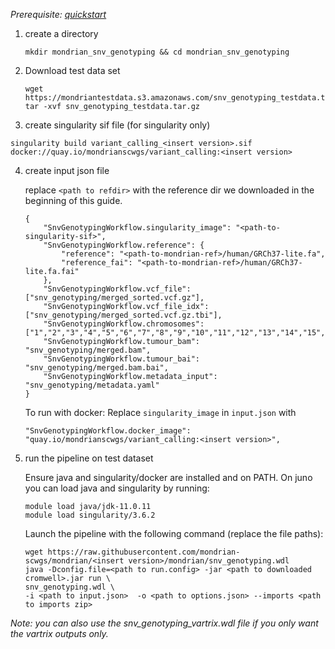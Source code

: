 

*Prerequisite: [quickstart](README.md)*


1. create a directory 
    ```
    mkdir mondrian_snv_genotyping && cd mondrian_snv_genotyping
    ```
2. Download test data set

    ```
    wget https://mondriantestdata.s3.amazonaws.com/snv_genotyping_testdata.tar.gz
    tar -xvf snv_genotyping_testdata.tar.gz
    ```
3. create singularity sif file (for singularity only)
```
singularity build variant_calling_<insert version>.sif docker://quay.io/mondrianscwgs/variant_calling:<insert version>
```


4. create input json file

    replace `<path to refdir>` with the reference dir we downloaded in the beginning of this guide.
    
    ```
    {
        "SnvGenotypingWorkflow.singularity_image": "<path-to-singularity-sif>",
        "SnvGenotypingWorkflow.reference": {
            "reference": "<path-to-mondrian-ref>/human/GRCh37-lite.fa",
            "reference_fai": "<path-to-mondrian-ref>/human/GRCh37-lite.fa.fai"
        },
        "SnvGenotypingWorkflow.vcf_file": ["snv_genotyping/merged_sorted.vcf.gz"],
        "SnvGenotypingWorkflow.vcf_file_idx": ["snv_genotyping/merged_sorted.vcf.gz.tbi"],
        "SnvGenotypingWorkflow.chromosomes": ["1","2","3","4","5","6","7","8","9","10","11","12","13","14","15","16","17","18","19","20","21","22","X","Y"],
        "SnvGenotypingWorkflow.tumour_bam": "snv_genotyping/merged.bam",
        "SnvGenotypingWorkflow.tumour_bai": "snv_genotyping/merged.bam.bai",
        "SnvGenotypingWorkflow.metadata_input": "snv_genotyping/metadata.yaml"
    }
    ```

    To run with docker: Replace `singularity_image` in `input.json` with
    ```
    "SnvGenotypingWorkflow.docker_image": "quay.io/mondrianscwgs/variant_calling:<insert version>",
    ```

5. run the pipeline on test dataset

    Ensure java and singularity/docker are installed and on PATH. On juno you can load  java and singularity by running:
    
    ```
    module load java/jdk-11.0.11
    module load singularity/3.6.2
    ```
    
    Launch the pipeline with the following command (replace the file paths):
    
    ```
    wget https://raw.githubusercontent.com/mondrian-scwgs/mondrian/<insert version>/mondrian/snv_genotyping.wdl
    java -Dconfig.file=<path to run.config> -jar <path to downloaded cromwell>.jar run \
    snv_genotyping.wdl \
    -i <path to input.json>  -o <path to options.json> --imports <path to imports zip>
    ```

*Note: you can also use the snv_genotyping_vartrix.wdl file if you only want the vartrix outputs only.*